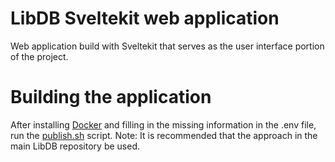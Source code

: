 # LibDB Sveltekit web application

Web application build with Sveltekit that serves as the user interface portion of the project.

# Building the application

After installing [Docker](https://www.docker.com/) and filling in the missing information in the .env file, run the [publish.sh](https://github.com/HHACarvalho/libdb-svelte/blob/main/publish.sh) script. Note: It is recommended that the approach in the main LibDB repository be used.
